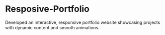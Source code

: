 # Resposive-Portfolio
Developed an interactive, responsive portfolio website showcasing projects with dynamic content and smooth animations.
